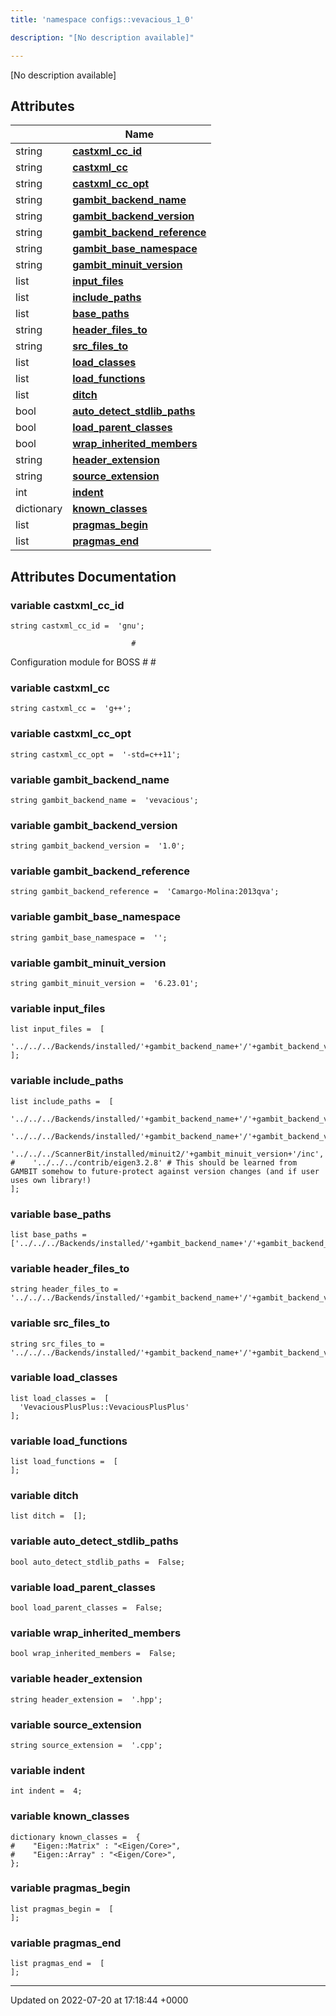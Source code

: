 ```yaml
---
title: 'namespace configs::vevacious_1_0'

description: "[No description available]"

---
```







[No description available]

## Attributes

|                | Name           |
| -------------- | -------------- |
| string | **[castxml_cc_id](/documentation/code/namespaces/namespaceconfigs_1_1vevacious__1__0/#variable-castxml-cc-id)**  |
| string | **[castxml_cc](/documentation/code/namespaces/namespaceconfigs_1_1vevacious__1__0/#variable-castxml-cc)**  |
| string | **[castxml_cc_opt](/documentation/code/namespaces/namespaceconfigs_1_1vevacious__1__0/#variable-castxml-cc-opt)**  |
| string | **[gambit_backend_name](/documentation/code/namespaces/namespaceconfigs_1_1vevacious__1__0/#variable-gambit-backend-name)**  |
| string | **[gambit_backend_version](/documentation/code/namespaces/namespaceconfigs_1_1vevacious__1__0/#variable-gambit-backend-version)**  |
| string | **[gambit_backend_reference](/documentation/code/namespaces/namespaceconfigs_1_1vevacious__1__0/#variable-gambit-backend-reference)**  |
| string | **[gambit_base_namespace](/documentation/code/namespaces/namespaceconfigs_1_1vevacious__1__0/#variable-gambit-base-namespace)**  |
| string | **[gambit_minuit_version](/documentation/code/namespaces/namespaceconfigs_1_1vevacious__1__0/#variable-gambit-minuit-version)**  |
| list | **[input_files](/documentation/code/namespaces/namespaceconfigs_1_1vevacious__1__0/#variable-input-files)**  |
| list | **[include_paths](/documentation/code/namespaces/namespaceconfigs_1_1vevacious__1__0/#variable-include-paths)**  |
| list | **[base_paths](/documentation/code/namespaces/namespaceconfigs_1_1vevacious__1__0/#variable-base-paths)**  |
| string | **[header_files_to](/documentation/code/namespaces/namespaceconfigs_1_1vevacious__1__0/#variable-header-files-to)**  |
| string | **[src_files_to](/documentation/code/namespaces/namespaceconfigs_1_1vevacious__1__0/#variable-src-files-to)**  |
| list | **[load_classes](/documentation/code/namespaces/namespaceconfigs_1_1vevacious__1__0/#variable-load-classes)**  |
| list | **[load_functions](/documentation/code/namespaces/namespaceconfigs_1_1vevacious__1__0/#variable-load-functions)**  |
| list | **[ditch](/documentation/code/namespaces/namespaceconfigs_1_1vevacious__1__0/#variable-ditch)**  |
| bool | **[auto_detect_stdlib_paths](/documentation/code/namespaces/namespaceconfigs_1_1vevacious__1__0/#variable-auto-detect-stdlib-paths)**  |
| bool | **[load_parent_classes](/documentation/code/namespaces/namespaceconfigs_1_1vevacious__1__0/#variable-load-parent-classes)**  |
| bool | **[wrap_inherited_members](/documentation/code/namespaces/namespaceconfigs_1_1vevacious__1__0/#variable-wrap-inherited-members)**  |
| string | **[header_extension](/documentation/code/namespaces/namespaceconfigs_1_1vevacious__1__0/#variable-header-extension)**  |
| string | **[source_extension](/documentation/code/namespaces/namespaceconfigs_1_1vevacious__1__0/#variable-source-extension)**  |
| int | **[indent](/documentation/code/namespaces/namespaceconfigs_1_1vevacious__1__0/#variable-indent)**  |
| dictionary | **[known_classes](/documentation/code/namespaces/namespaceconfigs_1_1vevacious__1__0/#variable-known-classes)**  |
| list | **[pragmas_begin](/documentation/code/namespaces/namespaceconfigs_1_1vevacious__1__0/#variable-pragmas-begin)**  |
| list | **[pragmas_end](/documentation/code/namespaces/namespaceconfigs_1_1vevacious__1__0/#variable-pragmas-end)**  |



## Attributes Documentation

### variable castxml_cc_id

```
string castxml_cc_id =  'gnu';
```




```
                           #
```

 Configuration module for BOSS # # 


### variable castxml_cc

```
string castxml_cc =  'g++';
```


### variable castxml_cc_opt

```
string castxml_cc_opt =  '-std=c++11';
```


### variable gambit_backend_name

```
string gambit_backend_name =  'vevacious';
```


### variable gambit_backend_version

```
string gambit_backend_version =  '1.0';
```


### variable gambit_backend_reference

```
string gambit_backend_reference =  'Camargo-Molina:2013qva';
```


### variable gambit_base_namespace

```
string gambit_base_namespace =  '';
```


### variable gambit_minuit_version

```
string gambit_minuit_version =  '6.23.01';
```


### variable input_files

```
list input_files =  [
    '../../../Backends/installed/'+gambit_backend_name+'/'+gambit_backend_version+'/include/VevaciousPlusPlus.hpp',
];
```


### variable include_paths

```
list include_paths =  [
    '../../../Backends/installed/'+gambit_backend_name+'/'+gambit_backend_version+'/include',
    '../../../Backends/installed/'+gambit_backend_name+'/'+gambit_backend_version+'/include/LHPC',
    '../../../ScannerBit/installed/minuit2/'+gambit_minuit_version+'/inc',
#    '../../../contrib/eigen3.2.8' # This should be learned from GAMBIT somehow to future-protect against version changes (and if user uses own library!)
];
```


### variable base_paths

```
list base_paths =  ['../../../Backends/installed/'+gambit_backend_name+'/'+gambit_backend_version];
```


### variable header_files_to

```
string header_files_to =  '../../../Backends/installed/'+gambit_backend_name+'/'+gambit_backend_version+'/include';
```


### variable src_files_to

```
string src_files_to =  '../../../Backends/installed/'+gambit_backend_name+'/'+gambit_backend_version+'/source';
```


### variable load_classes

```
list load_classes =  [
  'VevaciousPlusPlus::VevaciousPlusPlus'
];
```


### variable load_functions

```
list load_functions =  [
];
```


### variable ditch

```
list ditch =  [];
```


### variable auto_detect_stdlib_paths

```
bool auto_detect_stdlib_paths =  False;
```


### variable load_parent_classes

```
bool load_parent_classes =  False;
```


### variable wrap_inherited_members

```
bool wrap_inherited_members =  False;
```


### variable header_extension

```
string header_extension =  '.hpp';
```


### variable source_extension

```
string source_extension =  '.cpp';
```


### variable indent

```
int indent =  4;
```


### variable known_classes

```
dictionary known_classes =  {
#    "Eigen::Matrix" : "<Eigen/Core>",
#    "Eigen::Array" : "<Eigen/Core>",
};
```


### variable pragmas_begin

```
list pragmas_begin =  [
];
```


### variable pragmas_end

```
list pragmas_end =  [
];
```





-------------------------------

Updated on 2022-07-20 at 17:18:44 +0000